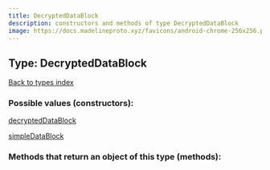 ```yaml
---
title: DecryptedDataBlock
description: constructors and methods of type DecryptedDataBlock
image: https://docs.madelineproto.xyz/favicons/android-chrome-256x256.png
---
```

## Type: DecryptedDataBlock  
[Back to types index](index.md)



### Possible values (constructors):

[decryptedDataBlock](../constructors/decryptedDataBlock.md)  

[simpleDataBlock](../constructors/simpleDataBlock.md)  



### Methods that return an object of this type (methods):



